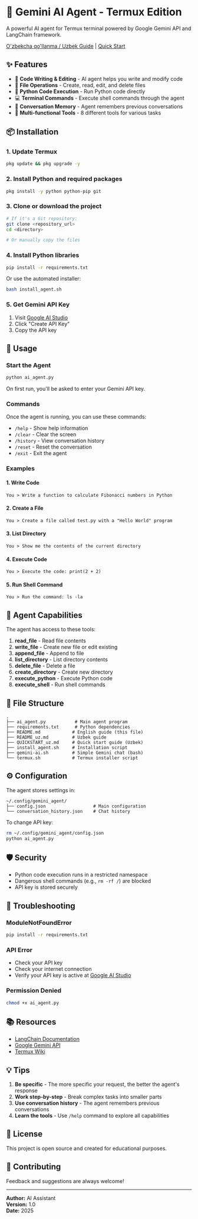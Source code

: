 # 🤖 Gemini AI Agent - Termux Edition

A powerful AI agent for Termux terminal powered by Google Gemini API and LangChain framework.

[O'zbekcha qo'llanma / Uzbek Guide](README_uz.md) | [Quick Start](QUICKSTART_uz.md)

## ✨ Features

- 📝 **Code Writing & Editing** - AI agent helps you write and modify code
- 📁 **File Operations** - Create, read, edit, and delete files
- 🐍 **Python Code Execution** - Run Python code directly
- 💻 **Terminal Commands** - Execute shell commands through the agent
- 🧠 **Conversation Memory** - Agent remembers previous conversations
- 🔧 **Multi-functional Tools** - 8 different tools for various tasks

## 📦 Installation

### 1. Update Termux

```bash
pkg update && pkg upgrade -y
```

### 2. Install Python and required packages

```bash
pkg install -y python python-pip git
```

### 3. Clone or download the project

```bash
# If it's a Git repository:
git clone <repository_url>
cd <directory>

# Or manually copy the files
```

### 4. Install Python libraries

```bash
pip install -r requirements.txt
```

Or use the automated installer:

```bash
bash install_agent.sh
```

### 5. Get Gemini API Key

1. Visit [Google AI Studio](https://makersuite.google.com/app/apikey)
2. Click "Create API Key"
3. Copy the API key

## 🚀 Usage

### Start the Agent

```bash
python ai_agent.py
```

On first run, you'll be asked to enter your Gemini API key.

### Commands

Once the agent is running, you can use these commands:

- `/help` - Show help information
- `/clear` - Clear the screen
- `/history` - View conversation history
- `/reset` - Reset the conversation
- `/exit` - Exit the agent

### Examples

#### 1. Write Code

```
You > Write a function to calculate Fibonacci numbers in Python
```

#### 2. Create a File

```
You > Create a file called test.py with a "Hello World" program
```

#### 3. List Directory

```
You > Show me the contents of the current directory
```

#### 4. Execute Code

```
You > Execute the code: print(2 + 2)
```

#### 5. Run Shell Command

```
You > Run the command: ls -la
```

## 🔧 Agent Capabilities

The agent has access to these tools:

1. **read_file** - Read file contents
2. **write_file** - Create new file or edit existing
3. **append_file** - Append to file
4. **list_directory** - List directory contents
5. **delete_file** - Delete a file
6. **create_directory** - Create new directory
7. **execute_python** - Execute Python code
8. **execute_shell** - Run shell commands

## 📁 File Structure

```
.
├── ai_agent.py           # Main agent program
├── requirements.txt      # Python dependencies
├── README.md            # English guide (this file)
├── README_uz.md         # Uzbek guide
├── QUICKSTART_uz.md     # Quick start guide (Uzbek)
├── install_agent.sh     # Installation script
├── gemini-ai.sh         # Simple Gemini chat (bash)
└── termux.sh            # Termux installer script
```

## ⚙️ Configuration

The agent stores settings in:

```
~/.config/gemini_agent/
├── config.json                  # Main configuration
└── conversation_history.json    # Chat history
```

To change API key:

```bash
rm ~/.config/gemini_agent/config.json
python ai_agent.py
```

## 🛡️ Security

- Python code execution runs in a restricted namespace
- Dangerous shell commands (e.g., `rm -rf /`) are blocked
- API key is stored securely

## 🐛 Troubleshooting

### ModuleNotFoundError

```bash
pip install -r requirements.txt
```

### API Error

- Check your API key
- Check your internet connection
- Verify your API key is active at [Google AI Studio](https://makersuite.google.com/)

### Permission Denied

```bash
chmod +x ai_agent.py
```

## 📚 Resources

- [LangChain Documentation](https://python.langchain.com/)
- [Google Gemini API](https://ai.google.dev/)
- [Termux Wiki](https://wiki.termux.com/)

## 💡 Tips

1. **Be specific** - The more specific your request, the better the agent's response
2. **Work step-by-step** - Break complex tasks into smaller parts
3. **Use conversation history** - The agent remembers previous conversations
4. **Learn the tools** - Use `/help` command to explore all capabilities

## 📝 License

This project is open source and created for educational purposes.

## 🤝 Contributing

Feedback and suggestions are always welcome!

---

**Author:** AI Assistant  
**Version:** 1.0  
**Date:** 2025
